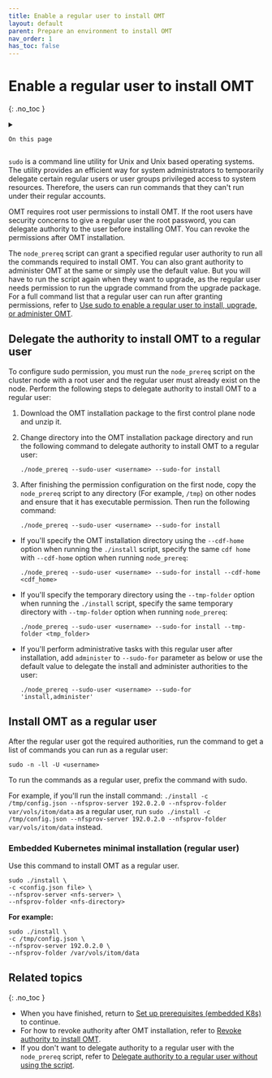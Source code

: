 ```yaml
---
title: Enable a regular user to install OMT
layout: default
parent: Prepare an environment to install OMT
nav_order: 1
has_toc: false
---
```


# Enable a regular user to install OMT
{: .no_toc }

<details close markdown="block">
  <summary>
  
    On this page
	
  </summary>
  {: .text-delta }
- TOC
{:toc}
</details>

`sudo` is a command line utility for Unix and Unix based operating systems. The utility provides an efficient way for system administrators to temporarily delegate certain regular users or user groups privileged access to system resources. Therefore, the users can run commands that they can't run under their regular accounts.

OMT requires root user permissions to install OMT. If the root users have security concerns to give a regular user the root password, you can delegate authority to the user before installing OMT. You can revoke the permissions after OMT installation.

The `node_prereq` script can grant a specified regular user authority to run all the commands required to install OMT. You can also grant authority to administer OMT at the same or simply use the default value. But you will have to run the script again when they want to upgrade, as the regular user needs permission to run the upgrade command from the upgrade package. For a full command list that a regular user can run after granting permissions, refer to [Use sudo to enable a regular user to install, upgrade, or administer OMT](/doc/OMT/24.1/AutoSudoAdmin "Use sudo to enable a regular user to install, upgrade, or administer OMT").

## Delegate the authority to install OMT to a regular user

To configure sudo permission, you must run the `node_prereq` script on the cluster node with a root user and the regular user must already exist on the node. Perform the following steps to delegate authority to install OMT to a regular user:

1.  Download the OMT installation package to the first control plane node and unzip it.
    
2.  Change directory into the OMT installation package directory and run the following command to delegate authority to install OMT to a regular user:
    
        ./node_prereq --sudo-user <username> --sudo-for install
    
3.  After finishing the permission configuration on the first node, copy the `node_prereq` script to any directory (For example, `/tmp`) on other nodes and ensure that it has executable permission. Then run the following command:
    
        ./node_prereq --sudo-user <username> --sudo-for install
    

*   If you'll specify the OMT installation directory using the `--cdf-home` option when running the `./install` script, specify the same `cdf home` with `--cdf-home` option when running `node_prereq`:
    
        ./node_prereq --sudo-user <username> --sudo-for install --cdf-home <cdf_home>
    
*   If you'll specify the temporary directory using the `--tmp-folder` option when running the `./install` script, specify the same temporary directory with `--tmp-folder` option when running `node_prereq`:
    
        ./node_prereq --sudo-user <username> --sudo-for install --tmp-folder <tmp_folder>
    
*   If you'll perform administrative tasks with this regular user after installation, add `administer` to `--sudo-for` parameter as below or use the default value to delegate the install and administer authorities to the user:
    
        ./node_prereq --sudo-user <username> --sudo-for 'install,administer'
    

## Install OMT as a regular user

After the regular user got the required authorities, run the command to get a list of commands you can run as a regular user:

    sudo -n -ll -U <username>

To run the commands as a regular user, prefix the command with sudo.

For example, if you'll run the install command: `./install -c /tmp/config.json --nfsprov-server 192.0.2.0 --nfsprov-folder var/vols/itom/data` as a regular user, run `sudo ./install -c /tmp/config.json --nfsprov-server 192.0.2.0 --nfsprov-folder var/vols/itom/data` instead.

### Embedded Kubernetes minimal installation (regular user)

Use this command to install OMT as a regular user.

```
sudo ./install \
-c <config.json file> \
--nfsprov-server <nfs-server> \
--nfsprov-folder <nfs-directory> 
```    

**For example:**

```
sudo ./install \
-c /tmp/config.json \
--nfsprov-server 192.0.2.0 \
--nfsprov-folder /var/vols/itom/data 
```

## Related topics
{: .no_toc }

- When you have finished, return to [Set up prerequisites (embedded K8s)](/doc/OMT/24.1/InstallPrereqsEmbed "Set up prerequisites (embedded K8s)") to continue.
- For how to revoke authority after OMT installation, refer to [Revoke authority to install OMT](/doc/OMT/24.1/PostInstallEmbed#Revoke_authority_to_install_OMT "Revoke authority to install OMT").
- If you don't want to delegate authority to a regular user with the `node_prereq` script, refer to [Delegate authority to a regular user without using the script](/doc/OMT/24.1/AutoSudoAdmin#Delegate_authority_to_a_regular_user_without_using_the_script "Delegate authority to a regular user without using the script").